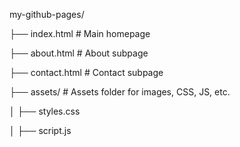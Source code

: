 my-github-pages/

├── index.html        # Main homepage

├── about.html        # About subpage

├── contact.html      # Contact subpage

├── assets/           # Assets folder for images, CSS, JS, etc.

│   ├── styles.css

│   ├── script.js
